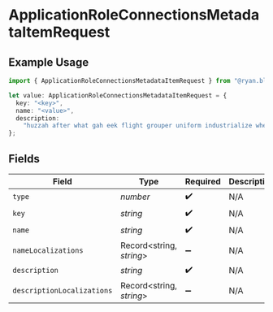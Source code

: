 # ApplicationRoleConnectionsMetadataItemRequest

## Example Usage

```typescript
import { ApplicationRoleConnectionsMetadataItemRequest } from "@ryan.blunden/discord-sdk/models/components";

let value: ApplicationRoleConnectionsMetadataItemRequest = {
  key: "<key>",
  name: "<value>",
  description:
    "huzzah after what gah eek flight grouper uniform industrialize when",
};
```

## Fields

| Field                      | Type                       | Required                   | Description                |
| -------------------------- | -------------------------- | -------------------------- | -------------------------- |
| `type`                     | *number*                   | :heavy_check_mark:         | N/A                        |
| `key`                      | *string*                   | :heavy_check_mark:         | N/A                        |
| `name`                     | *string*                   | :heavy_check_mark:         | N/A                        |
| `nameLocalizations`        | Record<string, *string*>   | :heavy_minus_sign:         | N/A                        |
| `description`              | *string*                   | :heavy_check_mark:         | N/A                        |
| `descriptionLocalizations` | Record<string, *string*>   | :heavy_minus_sign:         | N/A                        |